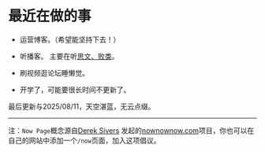 # 最近在做的事
* 运营博客。（希望能坚持下去！）

* 听播客。
  主要在听[思文、败类](https://www.xiaoyuzhoufm.com/podcast/64228877179eec53318a7182)。

* 刷视频逛论坛睡懒觉。

* 开学了，可能要很长时间不更新了。



最后更新与2025/08/11，天空湛蓝，无云点缀。
***
注：`Now Page`概念源自[Derek Sivers](https://sive.rs)  发起的[nownownow.com](https://nownownow.com/about)项目，你也可以在自己的网站中添加一个`/now`页面，加入这项倡议。